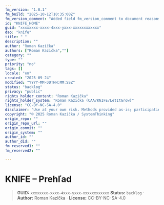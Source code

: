 ```yaml
---
fm_version: "1.0.1"
fm_build: "2025-10-12T10:35:00Z"
fm_version_comment: "Added field fm_version_comment to document reasons for FM updates"
id: "KNIFE_HOME"
guid: "xxxxxxxx-xxxx-4xxx-yxxx-xxxxxxxxxxxx"
dao: "knife"
title: " "
description: ""
author: "Roman Kazička"
authors: ["Roman Kazička",""]
category: ""
type: ""
priority: "no"
tags: []
locale: "en"
created: "2025-09-24"
modified: "YYYY-MM-DDTHH:MM:SSZ"
status: "backlog"
privacy: "public"
rights_holder_content: "Roman Kazička"
rights_holder_system: "Roman Kazička (CAA/KNIFE/LetItGrow)"
license: "CC-BY-NC-SA-4.0"
disclaimer: "Use at your own risk. Methods provided as-is; participation is voluntary and context-aware."
copyright: "© 2025 Roman Kazička / SystemThinking"
origin_repo: ""
origin_repo_url: ""
origin_commit: ""
origin_system: ""
author_id: ""
author_did: ""
fm_reserved1: ""
fm_reserved2: ""

---
```

# KNIFE – Prehľad
<!-- fm-visible: start -->
> **GUID:** `xxxxxxxx-xxxx-4xxx-yxxx-xxxxxxxxxxxx`
> **Status:** `backlog` · **Author:** Roman Kazička · **License:** CC-BY-NC-SA-4.0
<!-- fm-visible: end -->
